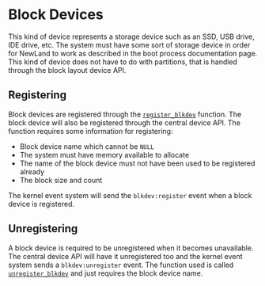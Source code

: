 # Block Devices

This kind of device represents a storage device such as an SSD, USB drive,
IDE drive, etc. The system must have some sort of storage device in order
for NewLand to work as described in the boot process documentation page.
This kind of device does not have to do with partitions, that is handled
through the block layout device API.

## Registering

Block devices are registered through the [`register_blkdev`][register_blkdev]
function. The block device will also be registered through the central device
API. The function requires some information for registering:

* Block device name which cannot be `NULL`
* The system must have memory available to allocate
* The name of the block device must not have been used to be registered already
* The block size and count

The kernel event system will send the `blkdev:register` event
when a block device is registered.

## Unregistering

A block device is required to be unregistered when it
becomes unavailable. The central device API will have it unregistered too and
the kernel event system sends a `blkdev:unregister` event. The function used is
called [`unregister_blkdev`][unregister_blkdev] and just requires the block device
name.

[register_blkdev]: https://github.com/RossComputerGuy/stardustos/blob/master/newland/src/dev/block.c#L89
[unregister_blkdev]: https://github.com/RossComputerGuy/stardustos/blob/master/newland/src/dev/block.c#L108
